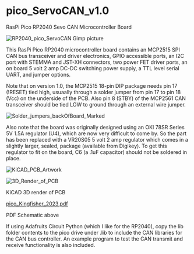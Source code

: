 # pico_ServoCAN_v1.0
RasPi Pico RP2040 Sevo CAN Microcontroller Board

![RP2040_pico_ServoCAN Gimp picture](https://github.com/jebradshaw/pico_ServoCAN_v1.0/assets/5246863/c29b8548-cf97-40f7-bbad-c00d1fd12476)

This RasPi Pico RP2040 microcontroller board contains an MCP2515 SPI CAN bus transceiver and driver electronics, GPIO accessible ports, an I2C port with STEMMA and JST-XH connectors, two power FET driver ports, an on board 5 volt 2 amp DC-DC switching power supply, a TTL level serial UART, and jumper options.

Note that on version 1.0, the MCP2515 18-pin DIP package needs pin 17 (!RESET) tied high, usuaally through a solder jumper from pin 17 to pin 18 (Vcc) on the underside of the PCB.
  Also pin 8 (STBY) of the MCP2561 CAN transceiver should be tied LOW to ground through an external wire jumper.
  
![Solder_jumpers_backOfBoard_Marked](https://github.com/jebradshaw/pico_ServoCAN_v1.0/assets/5246863/46214bf9-9015-4f3b-b776-d11d8ca13050)


Also note that the board was originally designed using an OKI 78SR Series 5V 1.5A regulator (U4), which are now very difficult to come by.  So the part has been replaced with a VR20S05 5 volt 2 amp regulator which comes in a slightly larger, sealed, package (available from Digikey).  To get this regulator to fit on the board, C6 (a .1uF capacitor) should not be soldered in place.

![KiCAD_PCB_Artwork](https://github.com/jebradshaw/pico_ServoCAN_v1.0/assets/5246863/dace43ad-c81a-4756-9326-021f57ee2c05)

![3D_Render_of_PCB](https://github.com/jebradshaw/pico_ServoCAN_v1.0/assets/5246863/a911d34e-cfc2-46b8-be41-5ea7473034b4)

KiCAD 3D render of PCB

[pico_Kingfisher_2023.pdf](https://github.com/jebradshaw/pico_ServoCAN_v1.0/files/12242137/pico_Kingfisher_2023.pdf)

PDF Schematic above

  If using Adafruits Circuit Python (which I like for the RP2040), copy the lib folder contents to the pico drive under .lib to include the CAN libraries for the CAN bus controller.  An example program to test the CAN transmit and receive functionality is also included.


